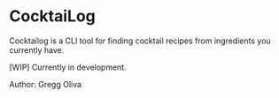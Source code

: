 # CocktaiLog

Cocktailog is a CLI tool for finding cocktail recipes from ingredients you currently have.

[WIP] Currently in development.

Author: Gregg Oliva
